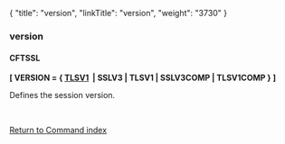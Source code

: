 {
    "title": "version",
    "linkTitle": "version",
    "weight": "3730"
}<span id="version"></span>

### version

#### CFTSSL

**\[ VERSION = { <u>TLSV1</u>  | SSLV3 | TLSV1 | SSLV3COMP | TLSV1COMP } \]**

Defines the session version.

 

[Return to Command index](../../)

